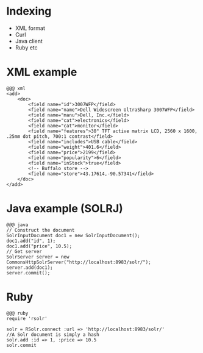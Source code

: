 <!SLIDE bullets incremental>
# Indexing #

* XML format
* Curl
* Java client
* Ruby etc

<!SLIDE code smaller>
# XML example #

    @@@ xml
    <add>
        <doc>
            <field name="id">3007WFP</field>
            <field name="name">Dell Widescreen UltraSharp 3007WFP</field>
            <field name="manu">Dell, Inc.</field>
            <field name="cat">electronics</field>
            <field name="cat">monitor</field>
            <field name="features">30" TFT active matrix LCD, 2560 x 1600, .25mm dot pitch, 700:1 contrast</field>
            <field name="includes">USB cable</field>
            <field name="weight">401.6</field>
            <field name="price">2199</field>
            <field name="popularity">6</field>
            <field name="inStock">true</field>
            <!-- Buffalo store -->
            <field name="store">43.17614,-90.57341</field>
        </doc>
    </add>

<!SLIDE code smaller>
# Java example (SOLRJ) #

    @@@ java
    // Construct the document
    SolrInputDocument doc1 = new SolrInputDocument();
    doc1.add("id", 1);
    doc1.add("price", 10.5);
    // Get server
    SolrServer server = new CommonsHttpSolrServer("http://localhost:8983/solr/");
    server.add(doc1);
    server.commit();

<!SLIDE code smaller>
# Ruby #

    @@@ ruby
    require 'rsolr'

    solr = RSolr.connect :url => 'http://localhost:8983/solr/'
    //A Solr document is simply a hash
    solr.add :id => 1, :price => 10.5
    solr.commit


